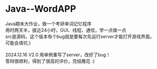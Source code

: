 # Java--WordAPP
Java期末大作业，做一个考研单词记忆程序
<br>用时两天半，接近24小时，GUI、线程、通信，学一点做一点
<br>src是源码，这个版本有个bug就是要每次先运行server才能打开游戏界面。
<br>可能会填坑:)
<br>
<br>2024.12.16 V2.0 用单例重写了server，改好了bug！
<br>答辩很顺利，得到了很高的评价，完结撒花 :)
